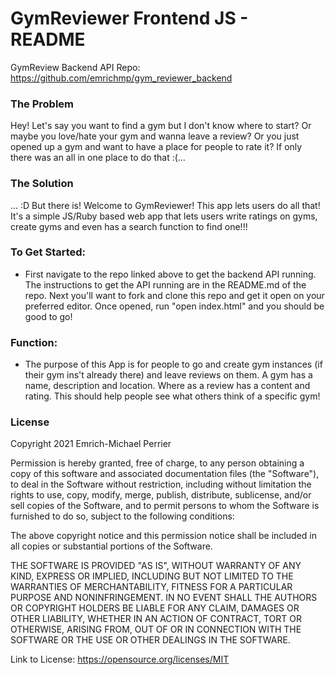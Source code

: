 # GymReviewer Frontend JS - README

GymReview Backend API Repo: https://github.com/emrichmp/gym_reviewer_backend

### The Problem
Hey! Let's say you want to find a gym but I don't know where to start? Or maybe you love/hate your gym and wanna leave a review? Or you just opened up a gym and want to have a place for people to rate it? If only there was an all in one place to do that :(...

### The Solution
... :D But there is! Welcome to GymReviewer! This app lets users do all that! It's a simple JS/Ruby based web app that lets users write ratings on gyms, create gyms and even has a search function to find one!!!

### To Get Started:
- First navigate to the repo linked above to get the backend API running. The instructions to get the API running are in the README.md of the repo. Next you'll want to fork and clone this repo and get it open on your preferred editor. Once opened, run "open index.html" and you should be good to go!

### Function:
- The purpose of this App is for people to go and create gym instances (if their gym ins't already there) and leave reviews on them. A gym has a name, description and location. Where as a review has a content and rating. This should help people see what others think of a specific gym!

### License
Copyright 2021 Emrich-Michael Perrier

Permission is hereby granted, free of charge, to any person obtaining a copy of this software and associated documentation files (the "Software"), to deal in the Software without restriction, including without limitation the rights to use, copy, modify, merge, publish, distribute, sublicense, and/or sell copies of the Software, and to permit persons to whom the Software is furnished to do so, subject to the following conditions:

The above copyright notice and this permission notice shall be included in all copies or substantial portions of the Software.

THE SOFTWARE IS PROVIDED "AS IS", WITHOUT WARRANTY OF ANY KIND, EXPRESS OR IMPLIED, INCLUDING BUT NOT LIMITED TO THE WARRANTIES OF MERCHANTABILITY, FITNESS FOR A PARTICULAR PURPOSE AND NONINFRINGEMENT. IN NO EVENT SHALL THE AUTHORS OR COPYRIGHT HOLDERS BE LIABLE FOR ANY CLAIM, DAMAGES OR OTHER LIABILITY, WHETHER IN AN ACTION OF CONTRACT, TORT OR OTHERWISE, ARISING FROM, OUT OF OR IN CONNECTION WITH THE SOFTWARE OR THE USE OR OTHER DEALINGS IN THE SOFTWARE.

Link to License: https://opensource.org/licenses/MIT
